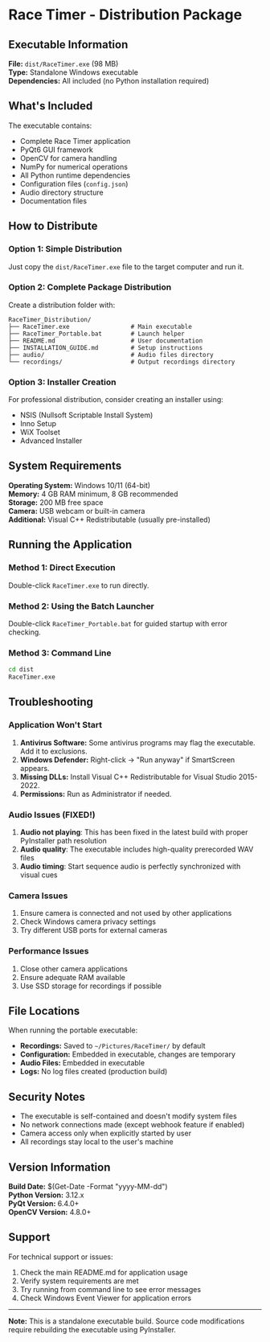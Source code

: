 # Race Timer - Distribution Package

## Executable Information

**File:** `dist/RaceTimer.exe` (98 MB)  
**Type:** Standalone Windows executable  
**Dependencies:** All included (no Python installation required)  

## What's Included

The executable contains:
- Complete Race Timer application
- PyQt6 GUI framework
- OpenCV for camera handling
- NumPy for numerical operations
- All Python runtime dependencies
- Configuration files (`config.json`)
- Audio directory structure
- Documentation files

## How to Distribute

### Option 1: Simple Distribution
Just copy the `dist/RaceTimer.exe` file to the target computer and run it.

### Option 2: Complete Package Distribution
Create a distribution folder with:
```
RaceTimer_Distribution/
├── RaceTimer.exe                 # Main executable
├── RaceTimer_Portable.bat        # Launch helper
├── README.md                     # User documentation
├── INSTALLATION_GUIDE.md         # Setup instructions
├── audio/                        # Audio files directory
└── recordings/                   # Output recordings directory
```

### Option 3: Installer Creation
For professional distribution, consider creating an installer using:
- NSIS (Nullsoft Scriptable Install System)
- Inno Setup
- WiX Toolset
- Advanced Installer

## System Requirements

**Operating System:** Windows 10/11 (64-bit)  
**Memory:** 4 GB RAM minimum, 8 GB recommended  
**Storage:** 200 MB free space  
**Camera:** USB webcam or built-in camera  
**Additional:** Visual C++ Redistributable (usually pre-installed)  

## Running the Application

### Method 1: Direct Execution
Double-click `RaceTimer.exe` to run directly.

### Method 2: Using the Batch Launcher
Double-click `RaceTimer_Portable.bat` for guided startup with error checking.

### Method 3: Command Line
```cmd
cd dist
RaceTimer.exe
```

## Troubleshooting

### Application Won't Start
1. **Antivirus Software:** Some antivirus programs may flag the executable. Add it to exclusions.
2. **Windows Defender:** Right-click → "Run anyway" if SmartScreen appears.
3. **Missing DLLs:** Install Visual C++ Redistributable for Visual Studio 2015-2022.
4. **Permissions:** Run as Administrator if needed.

### Audio Issues (FIXED!)
1. **Audio not playing**: This has been fixed in the latest build with proper PyInstaller path resolution
2. **Audio quality**: The executable includes high-quality prerecorded WAV files  
3. **Audio timing**: Start sequence audio is perfectly synchronized with visual cues

### Camera Issues
1. Ensure camera is connected and not used by other applications
2. Check Windows camera privacy settings
3. Try different USB ports for external cameras

### Performance Issues
1. Close other camera applications
2. Ensure adequate RAM available
3. Use SSD storage for recordings if possible

## File Locations

When running the portable executable:
- **Recordings:** Saved to `~/Pictures/RaceTimer/` by default
- **Configuration:** Embedded in executable, changes are temporary
- **Audio Files:** Embedded in executable
- **Logs:** No log files created (production build)

## Security Notes

- The executable is self-contained and doesn't modify system files
- No network connections made (except webhook feature if enabled)
- Camera access only when explicitly started by user
- All recordings stay local to the user's machine

## Version Information

**Build Date:** $(Get-Date -Format "yyyy-MM-dd")  
**Python Version:** 3.12.x  
**PyQt Version:** 6.4.0+  
**OpenCV Version:** 4.8.0+  

## Support

For technical support or issues:
1. Check the main README.md for application usage
2. Verify system requirements are met
3. Try running from command line to see error messages
4. Check Windows Event Viewer for application errors

---

**Note:** This is a standalone executable build. Source code modifications require rebuilding the executable using PyInstaller.